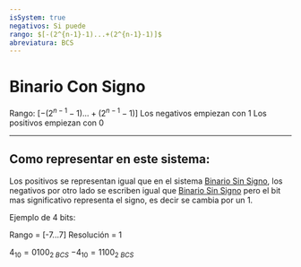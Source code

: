 ```yaml
---
isSystem: true
negativos: Si puede
rango: $[-(2^{n-1}-1)...+(2^{n-1}-1)]$
abreviatura: BCS
---
```

# Binario Con Signo

Rango: $[-(2^{n-1}-1)...+(2^{n-1}-1)]$
Los negativos empiezan con 1
Los positivos empiezan con 0

---

## Como representar en este sistema:

Los positivos se representan igual que en el sistema [Binario Sin Signo](Binario%20Sin%20Signo.md), los negativos por otro lado se escriben igual que [Binario Sin Signo](Binario%20Sin%20Signo.md) pero el bit mas significativo representa el signo, es decir se cambia por un 1.

Ejemplo de 4 bits:

Rango = [-7...7]
Resolución = 1

$4_{10}=0100_{2\ BCS}$
$-4_{10}=1100_{2\ BCS}$
